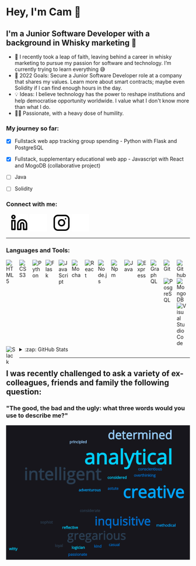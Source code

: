 # Hey, I'm Cam 👋 


## I'm a Junior Software Developer with a background in Whisky marketing 🥃

- 🌱 I recently took a leap of faith, leaving behind a career in whisky marketing to pursue my passion for software and technology. I’m currently trying to learn everything 😅
- 🥅 2022 Goals: Secure a Junior Software Developer role at a company that shares my values. Learn more about smart contracts; maybe even Solidity if I can find enough hours in the day.
- 💡 Ideas: I believe technology has the power to reshape institutions and help democratise opportunity worldwide. I value what I don't know more than what I do.
- 🙋‍♂️ Passionate, with a heavy dose of humility.

### My journey so far:

- [x] Fullstack web app tracking group spending - Python with Flask and PostgreSQL
- [x] Fullstack, supplementary educational web app - Javascript with React and MogoDB (collaborative project)
- [ ] Java
- [ ] Solidity




### Connect with me:

&nbsp;&nbsp;
[![website](./img/linkedin-light.svg)](https://linkedin.com/in/johnstoncameron#gh-light-mode-only)
[![website](./img/linkedin-dark.svg)](https://linkedin.com/in/johnstoncameron#gh-dark-mode-only)
&nbsp;&nbsp;
[![website](./img/instagram-light.svg)](https://instagram.com/whisky_cam#gh-light-mode-only)
[![website](./img/instagram-dark.svg)](https://instagram.com/whisky_cam#gh-dark-mode-only)

---

### Languages and Tools:

<img align="left" alt="HTML5" width="26px" src="https://cdn.jsdelivr.net/gh/devicons/devicon/icons/html5/html5-original.svg" style="padding-right:10px;" />
<img align="left" alt="CSS3" width="26px" src="https://cdn.jsdelivr.net/gh/devicons/devicon/icons/css3/css3-original.svg" style="padding-right:10px;" />
<img align="left" alt="Python" width="26px" src="https://cdn.jsdelivr.net/gh/devicons/devicon/icons/python/python-original.svg" style="padding-right:10px;" />
<img align="left" alt="Flask" width="26px" src="https://cdn.jsdelivr.net/gh/devicons/devicon/icons/flask/flask-original.svg" style="padding-right:10px;" />
<img align="left" alt="JavaScript" width="26px" src="https://cdn.jsdelivr.net/gh/devicons/devicon/icons/javascript/javascript-original.svg" style="padding-right:10px;" />
<img align="left" alt="Mocha" width="26px" src="https://cdn.jsdelivr.net/gh/devicons/devicon/icons/mocha/mocha-plain.svg" style="padding-right:10px;" />
<img align="left" alt="React" width="26px" src="https://cdn.jsdelivr.net/gh/devicons/devicon/icons/react/react-original.svg" style="padding-right:10px;" />
<img align="left" alt="Node.js" width="26px" src="https://cdn.jsdelivr.net/gh/devicons/devicon/icons/nodejs/nodejs-original.svg" style="padding-right:10px;" />
<img align="left" alt="Npm" width="26px" src="https://cdn.jsdelivr.net/gh/devicons/devicon/icons/npm/npm-original-wordmark.svg" style="padding-right:10px;" />
<img align="left" alt="Java" width="26px" src="https://cdn.jsdelivr.net/gh/devicons/devicon/icons/java/java-original.svg" style="padding-right:10px;" />
<img align="left" alt="Express" width="26px" src="https://cdn.jsdelivr.net/gh/devicons/devicon/icons/express/express-original.svg" style="padding-right:10px;" />
<img align="left" alt="GraphQL" width="26px" src="https://cdn.jsdelivr.net/gh/devicons/devicon/icons/graphql/graphql-plain.svg" style="padding-right:10px;" />
<img align="left" alt="Git" width="26px" src="https://cdn.jsdelivr.net/gh/devicons/devicon/icons/git/git-original.svg" style="padding-right:10px;" />
<img align="left" alt="Github" width="26px" src="https://cdn.jsdelivr.net/gh/devicons/devicon/icons/github/github-original.svg" style="padding-right:10px;" />
<img align="left" alt="PosgreSQL" width="26px" src="https://cdn.jsdelivr.net/gh/devicons/devicon/icons/postgresql/postgresql-original.svg" style="padding-right:10px;" />
<img align="left" alt="MongoDB" width="26px" src="https://cdn.jsdelivr.net/gh/devicons/devicon/icons/mongodb/mongodb-original.svg" style="padding-right:10px;" />
<img align="left" alt="Visual Studio Code" width="26px" src="https://cdn.jsdelivr.net/gh/devicons/devicon/icons/vscode/vscode-original.svg" style="padding-right:10px;" />
<img align="left" alt="Slack" width="26px" src="https://cdn.jsdelivr.net/gh/devicons/devicon/icons/slack/slack-original.svg" style="padding-right:10px;" />





<br />
<br />



---

<details>
  <summary>:zap: GitHub Stats</summary>

  <img align="left" alt="Cam's GitHub Stats" src="https://github-readme-stats.vercel.app/api?username=johnstoncam&show_icons=true&hide_border=false&title_color=ff652f&icon_color=FFE400&bg_color=09131B&text_color=ffffff&border_color=0c1a25" />

</details>

---

## I was recently challenged to ask a variety of ex-colleagues, friends and family the following question:

### "The good, the bad and the ugly: what three words would you use to describe me?"

![wordcloud](./img/wordcloud.png)

[instagram]: https://instagram.com/whisky_cam
[linkedin]: https://linkedin.com/in/johnstoncameron
